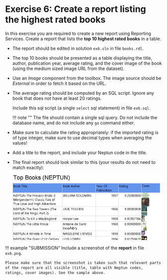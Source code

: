 # Exercise 6: Create a report listing the highest rated books

In this exercise you are required to create a new report using Reporting Services. Create a report that lists the **top 10 highest rated books** in a table.

- The report should be edited in solution `ex6.sln` in file `books.rdl`.

- The top 10 books should be presented as a table displaying the title, author, publication year, average rating, and the cover image of the book (using the medium sized image URL from the dataset).

- Use an _Image_ component from the toolbox. The image source should be _External_ in order to fetch it based on the URL.

- The average rating should be computed by an SQL script. Ignore any book that does not have at least 20 ratings.

    Include this sql script (a single `select` sql statement) in file `ex6.sql`.

    !!! note ""
        The file should contain a single sql query. Do not include the database name, and do not include any `go` command either.

- Make sure to calculate the rating appropriately: if the imported rating is of type integer, make sure to use decimal types when averaging the values!

- Add a title to the report, and include your Neptun code in the title.

- The final report should look similar to this (your results do not need to match exactly):

     ![Top books report](images/report-books.png)

!!! example "SUBMISSION"
    Include a screenshot of the **report** in file `ex6.png`.

    Please make sure that the screenshot is taken such that relevant parts of the report are all visible (title, table with Neptun codes, ratings, cover images). See the sample above.
